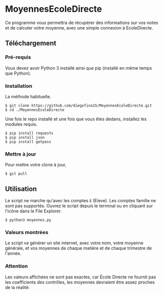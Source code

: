 # MoyennesEcoleDirecte
Ce programme vous permettra de récupérer des informations sur vos notes et de calculer votre moyenne, avec une simple 
connexion à EcoleDirecte.

## Téléchargement

### Pré-requis
Vous devez avoir Python 3 installé ainsi que pip (installé en même temps que Python).
### Installation
La méthode habituelle.

```console
$ git clone https://github.com/diegofino15/MoyennesEcoleDirecte.git
$ cd ./MoyennesEcoleDirecte
```

Une fois le repo installé et une fois que vous êtes dedans, installez les modules requis.
```
$ pip install requests
$ pip install json
$ pip install getpass
```


### Mettre à jour
Pour mettre votre clone à jour,
```console
$ git pull
```

## Utilisation

Le script ne marche qu'avec les comptes `E` (Eleve). Les comptes famille ne sont pas supportés. Ouvrez le script depuis le terminal ou en cliquant sur l'icône dans le File Explorer.
```console
$ python3 moyennes.py
```

### Valeurs montrées
Le script va générer un site internet, avec votre nom, votre moyenne générale, et vos moyennes de chaque matière et de chaque trimestre de l'année.

### Attention
Les valeurs affichées ne sont pas exactes, car École Directe ne fournit pas les coefficients des contrôles, les moyennes devraient être assez proches de la réalité.
